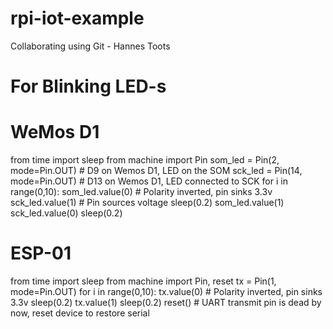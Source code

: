 # rpi-iot-example

Collaborating using Git - Hannes Toots

# For Blinking LED-s
# WeMos D1
from time import sleep
from machine import Pin
som_led = Pin(2, mode=Pin.OUT)    # D9 on Wemos D1, LED on the SOM
sck_led = Pin(14, mode=Pin.OUT)   # D13 on Wemos D1, LED connected to SCK
for i in range(0,10):
    som_led.value(0) # Polarity inverted, pin sinks 3.3v
    sck_led.value(1) # Pin sources voltage
    sleep(0.2)
    som_led.value(1)
    sck_led.value(0)
    sleep(0.2)


# ESP-01
from time import sleep
from machine import Pin, reset
tx = Pin(1, mode=Pin.OUT)
for i in range(0,10):
    tx.value(0) # Polarity inverted, pin sinks 3.3v
    sleep(0.2)
    tx.value(1)
    sleep(0.2)
reset() # UART transmit pin is dead by now, reset device to restore serial